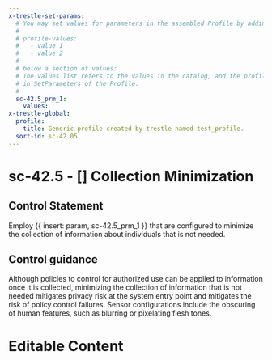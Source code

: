 ```yaml
---
x-trestle-set-params:
  # You may set values for parameters in the assembled Profile by adding
  #
  # profile-values:
  #   - value 1
  #   - value 2
  #
  # below a section of values:
  # The values list refers to the values in the catalog, and the profile-values represent values
  # in SetParameters of the Profile.
  #
  sc-42.5_prm_1:
    values:
x-trestle-global:
  profile:
    title: Generic profile created by trestle named test_profile.
  sort-id: sc-42.05
---
```


# sc-42.5 - \[\] Collection Minimization

## Control Statement

Employ {{ insert: param, sc-42.5_prm_1 }} that are configured to minimize the collection of information about individuals that is not needed.

## Control guidance

Although policies to control for authorized use can be applied to information once it is collected, minimizing the collection of information that is not needed mitigates privacy risk at the system entry point and mitigates the risk of policy control failures. Sensor configurations include the obscuring of human features, such as blurring or pixelating flesh tones.

# Editable Content

<!-- Make additions and edits below -->
<!-- The above represents the contents of the control as received by the profile, prior to additions. -->
<!-- If the profile makes additions to the control, they will appear below. -->
<!-- The above markdown may not be edited but you may edit the content below, and/or introduce new additions to be made by the profile. -->
<!-- If there is a yaml header at the top, parameter values may be edited. Use --set-parameters to incorporate the changes during assembly. -->
<!-- The content here will then replace what is in the profile for this control, after running profile-assemble. -->
<!-- The current profile has no added parts for this control, but you may add new ones here. -->
<!-- Each addition must have a heading either of the form ## Control my_addition_name -->
<!-- or ## Part a. (where the a. refers to one of the control statement labels.) -->
<!-- "## Control" parts are new parts added after the statement part. -->
<!-- "## Part" parts are new parts added into the top-level statement part with that label. -->
<!-- Subparts may be added with nested hash levels of the form ### My Subpart Name -->
<!-- underneath the parent ## Control or ## Part being added -->
<!-- See https://ibm.github.io/compliance-trestle/tutorials/ssp_profile_catalog_authoring/ssp_profile_catalog_authoring for guidance. -->
